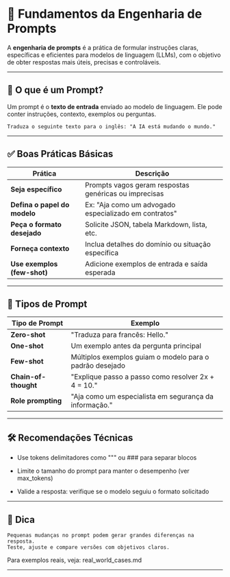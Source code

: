 # 🎯 Fundamentos da Engenharia de Prompts

A **engenharia de prompts** é a prática de formular instruções claras, específicas e eficientes para modelos de linguagem (LLMs), com o objetivo de obter respostas mais úteis, precisas e controláveis.

---

## 🧠 O que é um Prompt?

Um prompt é o **texto de entrada** enviado ao modelo de linguagem. Ele pode conter instruções, contexto, exemplos ou perguntas.

```text
Traduza o seguinte texto para o inglês: "A IA está mudando o mundo."
```
---

## ✅ Boas Práticas Básicas

| Prática                      | Descrição                                                        |
|------------------------------|------------------------------------------------------------------|
| **Seja específico**          | Prompts vagos geram respostas genéricas ou imprecisas            |
| **Defina o papel do modelo** | Ex: "Aja como um advogado especializado em contratos"            |
| **Peça o formato desejado**  | Solicite JSON, tabela Markdown, lista, etc.                      |
| **Forneça contexto**         | Inclua detalhes do domínio ou situação específica                |
| **Use exemplos (few-shot)**  | Adicione exemplos de entrada e saída esperada                    |

---

## 🧩 Tipos de Prompt

| Tipo de Prompt       | Exemplo                                                                 |
|----------------------|-------------------------------------------------------------------------|
| **Zero-shot**        | "Traduza para francês: Hello."                                          |
| **One-shot**         | Um exemplo antes da pergunta principal                                  |
| **Few-shot**         | Múltiplos exemplos guiam o modelo para o padrão desejado                |
| **Chain-of-thought** | "Explique passo a passo como resolver 2x + 4 = 10."                     |
| **Role prompting**   | "Aja como um especialista em segurança da informação."                  |

---

## 🛠️ Recomendações Técnicas

* Use tokens delimitadores como """ ou ### para separar blocos

* Limite o tamanho do prompt para manter o desempenho (ver max_tokens)

* Valide a resposta: verifique se o modelo seguiu o formato solicitado

---

## 📘 Dica

    Pequenas mudanças no prompt podem gerar grandes diferenças na resposta.
    Teste, ajuste e compare versões com objetivos claros.

Para exemplos reais, veja: real_world_cases.md

---
